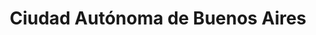 ---
title: Ciudad Autónoma de Buenos Aires
url: /ciudad-autonoma-de-buenos-aires/
latitude: -34.602
longitude: -58.381
---